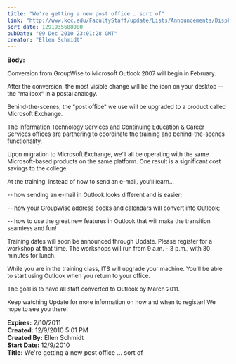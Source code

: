 ```yaml
---
title: "We're getting a new post office … sort of"
link: "http://www.kcc.edu/FacultyStaff/update/Lists/Announcements/DispForm.aspx?ID=36"
sort_date: 1291935688000
pubDate: "09 Dec 2010 23:01:28 GMT"
creator: "Ellen Schmidt"
---
```


<div><b>Body:</b> <div class=ExternalClass3BC596188B1A4BADA0C8D1B32467C847>
<div>
<p dir=ltr><font size=2>Conversion from GroupWise to Microsoft Outlook 2007 will begin in February.</font></p>
<p dir=ltr><font size=2>After the conversion, the most visible change will be the icon on your desktop -- the &quot;mailbox&quot; in a postal analogy.</font></p>
<p dir=ltr><font size=2>Behind-the-scenes, the &quot;post office&quot; we use will be upgraded to a product called Microsoft Exchange.</font></p>
<p dir=ltr><font size=2>The Information Technology Services and Continuing Education &amp; Career Services offices are partnering to coordinate the training and behind-the-scenes functionality.</font></p>
<p dir=ltr><font size=2>Upon migration to Microsoft Exchange, we'll all be operating with the same Microsoft-based products on the same platform. One result is a significant cost savings to the college.</font></p>
<p dir=ltr><font size=2>At the training, instead of how to send an e-mail, you’ll learn… </font></p>
<p dir=ltr><font size=2>-- how sending an e-mail in Outlook looks different and is easier; </font></p>
<p dir=ltr><font size=2>-- how your GroupWise address books and calendars will convert into Outlook; </font></p>
<p dir=ltr><font size=2>-- how to use the great new features in Outlook that will make the transition seamless and fun!</font></p>
<p dir=ltr><font size=2>Training dates will soon be announced through Update. Please register for a workshop at that time. The workshops will run from 9 a.m. - 3 p.m., with 30 minutes for lunch. </font></p>
<p dir=ltr><font size=2>While you are in the training class, ITS will upgrade your machine. You'll be able to start using Outlook when you return to your office.</font></p>
<p dir=ltr><font size=2>The goal is to have all staff converted to Outlook by March 2011.</font></p>
<p dir=ltr><font size=2>Keep watching Update for more information on how and when to register! We hope to see you there!</font></p></div></div></div>
<div><b>Expires:</b> 2/10/2011</div>
<div><b>Created:</b> 12/9/2010 5:01 PM</div>
<div><b>Created By:</b> Ellen Schmidt</div>
<div><b>Start Date:</b> 12/9/2010</div>
<div><b>Title:</b> We&#39;re getting a new post office … sort of</div>
